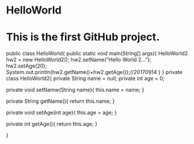 # HelloWorld
# This is the first GitHub project.
public class HelloWorld{
  public static void main(String[] args){
    HelloWorld2 hw2 = new HelloWorld2();
    hw2.setName("Hello World 2...");
    hw2.setAge(20);
    System.out.println(hw2.getName()+hw2.getAge());//20170914
  }
}
private class HelloWorld2{
  private String name = null;
  private int age = 0;
  
  private void setNamw(String name){
    this.name = name;
  }
  
  private String getName(){
    return this.name;
  }
  
  private void setAge(int age){
    this.age = age;
  }
  
  private int getAge(){
    return this.age;
  }

}
